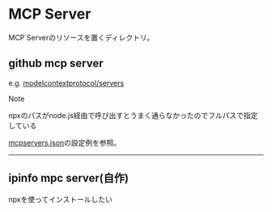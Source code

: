 # MCP Server

MCP Serverのリソースを置くディレクトリ。

## github mcp server

e.g. [modelcontextprotocol/servers](https://github.com/modelcontextprotocol/servers)

> [!NOTE]
> npxのパスがnode.js経由で呼び出すとうまく通らなかったのでフルパスで指定している

[mcpservers.json](../mcp_client/mcpservers_example.json)の設定例を参照。

---

## ipinfo mpc server(自作)

npxを使ってインストールしたい
